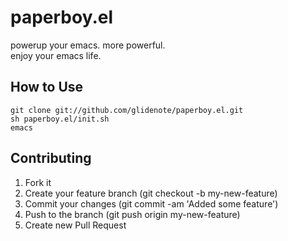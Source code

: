 # paperboy.el

powerup your emacs. more powerful.  
enjoy your emacs life.

## How to Use

    git clone git://github.com/glidenote/paperboy.el.git
    sh paperboy.el/init.sh
    emacs

## Contributing

 1. Fork it
 1. Create your feature branch (git checkout -b my-new-feature)
 1. Commit your changes (git commit -am 'Added some feature')
 1. Push to the branch (git push origin my-new-feature)
 1. Create new Pull Request
